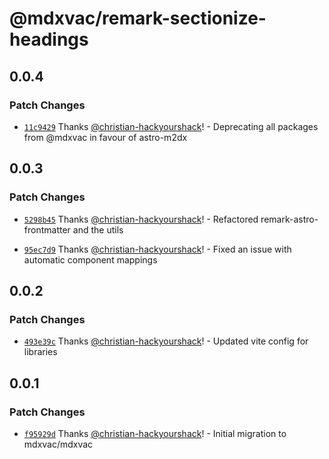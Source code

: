 # @mdxvac/remark-sectionize-headings

## 0.0.4

### Patch Changes

- [`11c9429`](https://github.com/mdxvac/mdxvac/commit/11c942914b6a1f1ebc90a7a4d5e929e514258c63) Thanks [@christian-hackyourshack](https://github.com/christian-hackyourshack)! - Deprecating all packages from @mdxvac in favour of astro-m2dx

## 0.0.3

### Patch Changes

- [`5298b45`](https://github.com/mdxvac/mdxvac/commit/5298b4578d0b5832d9b35cee2568635a9630f354) Thanks [@christian-hackyourshack](https://github.com/christian-hackyourshack)! - Refactored remark-astro-frontmatter and the utils

- [`95ec7d9`](https://github.com/mdxvac/mdxvac/commit/95ec7d951a56d2b8b19b33314ad1d79d52696ea8) Thanks [@christian-hackyourshack](https://github.com/christian-hackyourshack)! - Fixed an issue with automatic component mappings

## 0.0.2

### Patch Changes

- [`493e39c`](https://github.com/mdxvac/mdxvac/commit/493e39c53f322f61034150e91faf7ce0ee7d5690) Thanks [@christian-hackyourshack](https://github.com/christian-hackyourshack)! - Updated vite config for libraries

## 0.0.1

### Patch Changes

- [`f95929d`](https://github.com/mdxvac/mdxvac/commit/f95929d036c4273700f5fa632b67d359a8c1d814) Thanks [@christian-hackyourshack](https://github.com/christian-hackyourshack)! - Initial migration to mdxvac/mdxvac
